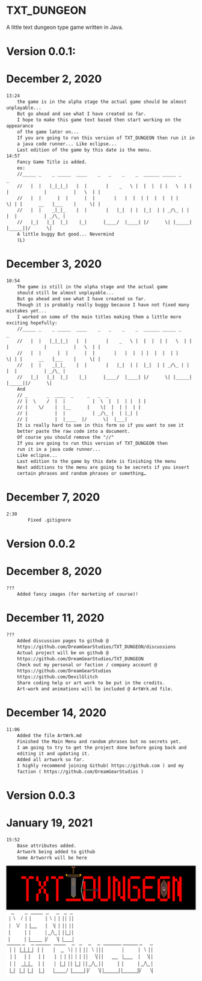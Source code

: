 # TXT_DUNGEON
A little text dungeon type game written in Java.
# Version 0.0.1:
# December 2, 2020
	13:24
		the game is in the alpha stage the actual game should be almost unplayable...
		But go ahead and see what I have created so far.
		I hope to make this game text based then start working on the appearance
		of the game later on... 
		If you are going to run this version of TXT_DUNGEON then run it in
		a java code runner... Like eclipse...
		Last edition of the game by this date is the menu.
	14:57
		Fancy Game Title is added.
		ex:
		//_____ _    _ _____  ____    _   _    _    _  ______ _____ _     _ 
		//   |  |   |_|_|_|   |  |       |    _   \ |  |  |  | |   \  | | |             |          |   \  | | 
		//   |  |      |  |      |  |       |   |  |  | |  |  |  | |     \| | |      __   |___    |     \| | 
		//   |  |    _|_|_    |  |       |   |_|  | |  |_|  | | _/\_ | |          |  |          | _/\_ | 
		//   |_|   |_|  |_|    |_|      |____/  |____| |/      \| |_____| |_____||/      \|
		A little buggy But good... Nevermind
		(L)
# December 3, 2020
	10:54
		The game is still in the alpha stage and the actual game
		should still be almost unplayable...
		But go ahead and see what I have created so far.
		Though it is probably really buggy because I have not fixed many mistakes yet...
		I worked on some of the main titles making them a little more exciting hopefully:
		//_____ _    _ _____  ____    _   _    _    _  ______ _____ _     _ 
		//   |  |   |_|_|_|   |  |       |    _   \ |  |  |  | |   \  | | |             |          |   \  | | 
		//   |  |      |  |      |  |       |   |  |  | |  |  |  | |     \| | |      __   |___    |     \| | 
		//   |  |    _|_|_    |  |       |   |_|  | |  |_|  | | _/\_ | |          |  |          | _/\_ | 
		//   |_|   |_|  |_|    |_|      |____/  |____| |/      \| |_____| |_____||/      \|
		And
		// _       _  ____  _     _   _  _
		// |  \    /  |  |          |  \  |  |  | |  | |
		// |    \/    |  |__      |    \|  |  | |  | |
		// |          |  |          | _/\_ |  | |_| |
		// |          |  |____  |/      \|  |___|
		It is really hard to see in this form so if you want to see it 
		better paste the raw code into a document.
		Of course you should remove the "//"   
		If you are going to run this version of TXT_DUNGEON then
		run it in a java code runner... 
		Like eclipse...
		Last edition to the game by this date is finishing the menu
		Next additions to the menu are going to be secrets if you insert 
		certain phrases and random phrases or something…

# December 7, 2020
	2:30
    		Fixed .gitignore
# Version 0.0.2
# December 8, 2020
	???
		Added fancy images (for marketing of course)!

# December 11, 2020
	???
		Added discussion pages to github @
		https://github.com/DreamGearStudios/TXT_DUNGEON/discussions 
		Actual project will be on github @
		https://github.com/DreamGearStudios/TXT_DUNGEON
		Check out my personal or faction / company account @
		https://github.com/DreamGearStudios
		https://github.com/DevilGlitch
		Share coding help or art work to be put in the credits.
		Art-work and animations will be included @ ArtWrk.md file.
# December 14, 2020
	11:06
		Added the file ArtWrk.md
		Finished the Main Menu and random phrases but no secrets yet.
		I am going to try to get the project done before going back and
		editing it and updating it.
		Added all artwork so far. 
		I highly recommend joining Github( https://github.com ) and my 
		faction ( https://github.com/DreamGearStudios )
# Version 0.0.3
# January 19, 2021
	15:52
		Base attributes added.
		Artwork being added to github
		Some Artworrk will be here
		
![](https://raw.githubusercontent.com/DreamGearStudios/TXT_DUNGEON/a7e89393bca4e104ee505369240799296d38324a/TXT_DUGEON.png)
![](https://raw.githubusercontent.com/DreamGearStudios/TXT_DUNGEON/gh-pages/Screenshot%202021-01-19%20at%204.16.31%20PM.png)
![](https://raw.githubusercontent.com/DreamGearStudios/TXT_DUNGEON/gh-pages/Screenshot%202021-01-19%20at%204.16.21%20PM.png)
